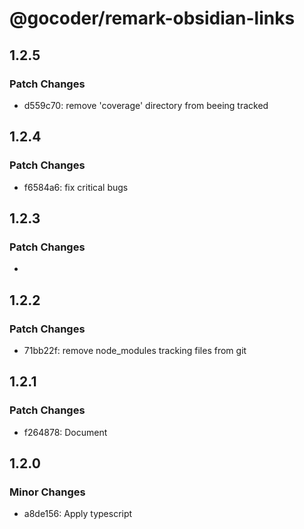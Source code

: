 # @gocoder/remark-obsidian-links

## 1.2.5

### Patch Changes

- d559c70: remove 'coverage' directory from beeing tracked

## 1.2.4

### Patch Changes

- f6584a6: fix critical bugs

## 1.2.3

### Patch Changes

-

## 1.2.2

### Patch Changes

- 71bb22f: remove node_modules tracking files from git

## 1.2.1

### Patch Changes

- f264878: Document

## 1.2.0

### Minor Changes

- a8de156: Apply typescript
